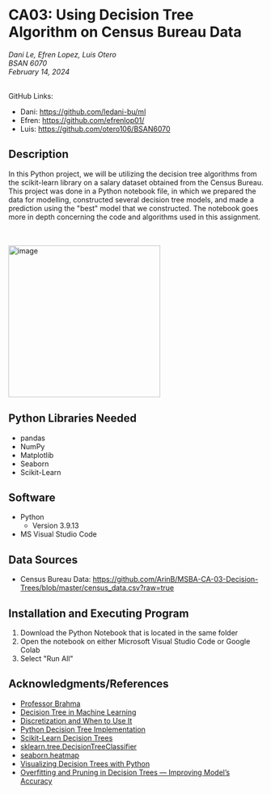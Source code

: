 # CA03: Using Decision Tree Algorithm on Census Bureau Data

<i>
Dani Le, Efren Lopez, Luis Otero
<br>
BSAN 6070
<br>
February 14, 2024
<br>
</i>
<br>

GitHub Links:
*   Dani: https://github.com/ledani-bu/ml
*   Efren: https://github.com/efrenlop01/
*   Luis: https://github.com/otero106/BSAN6070

## Description

In this Python project, we will be utilizing the decision tree algorithms from the scikit-learn library on a salary dataset obtained from the Census Bureau. This project was done in a Python notebook file, in which we prepared the data for modelling, constructed several decision tree models, and made a prediction using the "best" model that we constructed. The notebook goes more in depth concerning the code and algorithms used in this assignment.

<br> <br>
<img src = "https://www.ibm.com/content/dam/connectedassets-adobe-cms/worldwide-content/cdp/cf/ul/g/df/de/Decision-Tree.png" alt = "image" width = 300 height = "auto">

## Python Libraries Needed

* pandas
* NumPy
* Matplotlib
* Seaborn
* Scikit-Learn

## Software

* Python
    * Version 3.9.13
* MS Visual Studio Code

## Data Sources

* Census Bureau Data: https://github.com/ArinB/MSBA-CA-03-Decision-Trees/blob/master/census_data.csv?raw=true

## Installation and Executing Program

1. Download the Python Notebook that is located in the same folder
2. Open the notebook on either Microsoft Visual Studio Code or Google Colab
3. Select "Run All"

## Acknowledgments/References

* [Professor Brahma](https://github.com/ArinB/)
* [Decision Tree in Machine Learning](hhttps://towardsdatascience.com/decision-tree-in-machine-learning-e380942a4c96)
* [Discretization and When to Use It](https://readmedium.com/en/https:/medium.com/ai-made-simple/discretization-and-when-to-use-it-649db24e59d1)
* [Python Decision Tree Implementation](https://www.geeksforgeeks.org/decision-tree-implementation-python/)
* [Scikit-Learn Decision Trees](https://scikit-learn.org/stable/modules/tree.html#tree-algorithms-id3-c4-5-c5-0-and-cart)
* [sklearn.tree.DecisionTreeClassifier](https://scikit-learn.org/stable/modules/generated/sklearn.tree.DecisionTreeClassifier.html#sklearn.tree.DecisionTreeClassifier)
* [seaborn.heatmap](https://seaborn.pydata.org/generated/seaborn.heatmap.html)
* [Visualizing Decision Trees with Python](https://readmedium.com/en/https:/towardsdatascience.com/visualizing-decision-trees-with-python-scikit-learn-graphviz-matplotlib-1c50b4aa68dc)
* [Overfitting and Pruning in Decision Trees — Improving Model’s Accuracy](https://readmedium.com/en/https:/medium.com/nerd-for-tech/overfitting-and-pruning-in-decision-trees-improving-models-accuracy-fdbe9ecd1160)
